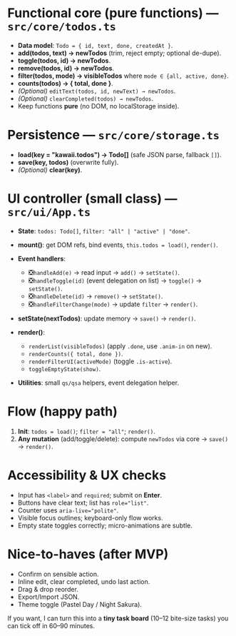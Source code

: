 # Functional core (pure functions) — `src/core/todos.ts`

- **Data model**: `Todo = { id, text, done, createdAt }`.
- **add(todos, text) → newTodos** (trim, reject empty; optional de-dupe).
- **toggle(todos, id) → newTodos**.
- **remove(todos, id) → newTodos**.
- **filter(todos, mode) → visibleTodos** where `mode ∈ {all, active, done}`.
- **counts(todos) → { total, done }**.
- _(Optional)_ `editText(todos, id, newText) → newTodos`.
- _(Optional)_ `clearCompleted(todos) → newTodos`.
- Keep functions **pure** (no DOM, no localStorage inside).

# Persistence — `src/core/storage.ts`

- **load(key = "kawaii.todos") → Todo\[]** (safe JSON parse, fallback `[]`).
- **save(key, todos)** (overwrite fully).
- _(Optional)_ **clear(key)**.

# UI controller (small class) — `src/ui/App.ts`

- **State**: `todos: Todo[]`, `filter: "all" | "active" | "done"`.
- **mount()**: get DOM refs, bind events, `this.todos = load()`, `render()`.
- **Event handlers**:

  - ❎`handleAdd(e)` → read input → `add()` → `setState()`.
  - ❎`handleToggle(id)` (event delegation on list) → `toggle()` → `setState()`.
  - ❎`handleDelete(id)` → `remove()` → `setState()`.
  - ❎`handleFilterChange(mode)` → update `filter` → `render()`.

- **setState(nextTodos)**: update memory → `save()` → `render()`.
- **render()**:

  - `renderList(visibleTodos)` (apply `.done`, use `.anim-in` on new).
  - `renderCounts({ total, done })`.
  - `renderFilterUI(activeMode)` (toggle `.is-active`).
  - `toggleEmptyState(show)`.

- **Utilities**: small `qs/qsa` helpers, event delegation helper.

# Flow (happy path)

1. **Init**: `todos = load()`; `filter = "all"`; `render()`.
2. **Any mutation** (add/toggle/delete): compute `newTodos` via core → `save()` → `render()`.

# Accessibility & UX checks

- Input has `<label>` and `required`; submit on **Enter**.
- Buttons have clear text; list has `role="list"`.
- Counter uses `aria-live="polite"`.
- Visible focus outlines; keyboard-only flow works.
- Empty state toggles correctly; micro-animations are subtle.

# Nice-to-haves (after MVP)

- Confirm on sensible action.
- Inline edit, clear completed, undo last action.
- Drag & drop reorder.
- Export/Import JSON.
- Theme toggle (Pastel Day / Night Sakura).

If you want, I can turn this into a **tiny task board** (10–12 bite-size tasks) you can tick off in 60–90 minutes.

